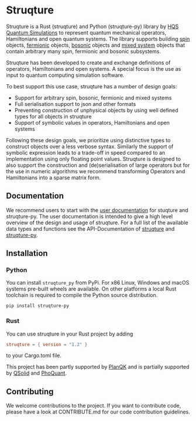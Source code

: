 # Struqture

Struqture is a Rust (struqture) and Python (struqture-py) library by [HQS Quantum Simulations](https://quantumsimulations.de/) to represent quantum mechanical operators, Hamiltonians and open quantum systems.
The library supports building [spin](https://hqsquantumsimulations.github.io/struqture/physical_types/spins.html) objects, [fermionic](https://hqsquantumsimulations.github.io/struqture/physical_types/fermions.html) objects, [bosonic](https://hqsquantumsimulations.github.io/struqture/physical_types/bosons.html) objects and [mixed system](https://hqsquantumsimulations.github.io/struqture/physical_types/mixed_systems.html) objects that contain arbitrary many spin, fermionic and bosonic subsystems.

Struqture has been developed to create and exchange definitions of operators, Hamiltonians and open systems. A special focus is the use as input to quantum computing simulation software.

To best support this use case, struqture has a number of design goals:

* Support for arbitrary spin, bosonic, fermionic and mixed systems
* Full serialisation support to json and other formats
* Preventing construction of unphysical objects by using well defined types for all objects in struqture
* Support of symbolic values in operators, Hamiltonians and open systems

Following these design goals, we prioritize using distinctive types to construct objects over a less verbose syntax.
Similarly the support of symbolic expression leads to a trade-off in speed compared to an implementation using only floating point values.
Struqture is designed to also support the construction and (de)serialisation of large operators but for the use in numeric algorithms we recommend transforming Operators and Hamiltonians into a sparse matrix form.

## Documentation

We recommend users to start with the [user documentation](https://hqsquantumsimulations.github.io/struqture/) for stuqture and struqture-py.
The user documentation is intended to give a high level overview of the design and usage of struqture. For a full list of the available data types and functions see the API-Documentation of [struqture](https://docs.rs/struqture/) and [struqture-py](https://hqsquantumsimulations.github.io/struqture/pyapi/index.html).

## Installation

### Python

You can install `struqture_py` from PyPi. For x86 Linux, Windows and macOS systems pre-built wheels are available.
On other platforms a local Rust toolchain is required to compile the Python source distribution.

```bash
pip install struqture-py
```

### Rust

You can use struqture in your Rust project by adding

```TOML
struqture = { version = "1.2" }
```

 to your Cargo.toml file.

This project has been partly supported by [PlanQK](https://planqk.de) and is partially supported by [QSolid](https://www.q-solid.de/) and [PhoQuant](https://www.quantentechnologien.de/forschung/foerderung/quantencomputer-demonstrationsaufbauten/phoquant.html).

## Contributing

We welcome contributions to the project. If you want to contribute code, please have a look at CONTRIBUTE.md for our code contribution guidelines.
